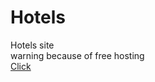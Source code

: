 # Hotels
Hotels site <br>
warning because of free hosting <br>
[Click](http://www.hotels-host.byethost16.com/index.html)
